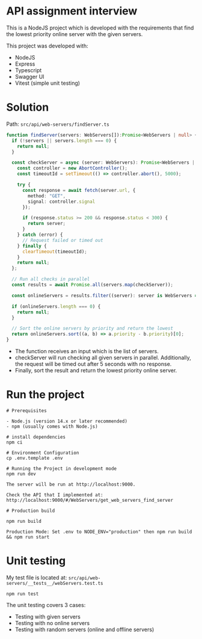 # API assignment interview

This is a NodeJS project which is developed with the requirements that find the lowest priority online server with the given servers.

This project was developed with:
- NodeJS
- Express
- Typescript
- Swagger UI
- Vitest (simple unit testing)

# Solution
Path: `src/api/web-servers/findServer.ts`

```typescript
function findServer(servers: WebServers[]):Promise<WebServers | null> {
  if (!servers || servers.length === 0) {
    return null;
  }

  const checkServer = async (server: WebServers): Promise<WebServers | null> => {
    const controller = new AbortController();
    const timeoutId = setTimeout(() => controller.abort(), 5000);

    try {
      const response = await fetch(server.url, { 
        method: "GET", 
        signal: controller.signal 
      });

      if (response.status >= 200 && response.status < 300) {
        return server;
      }
    } catch (error) {
      // Request failed or timed out
    } finally {
      clearTimeout(timeoutId);
    }
    return null;
  };

  // Run all checks in parallel
  const results = await Promise.all(servers.map(checkServer));

  const onlineServers = results.filter((server): server is WebServers => server !== null);

  if (onlineServers.length === 0) {
    return null;
  }

  // Sort the online servers by priority and return the lowest
  return onlineServers.sort((a, b) => a.priority - b.priority)[0];
}
```
- The function receives an input which is the list of servers.
- checkServer will run checking all given servers in parallel. Additionally, the request will be timed out after 5 seconds with no response.
- Finally, sort the result and return the lowest priority online server.

# Run the project

```
# Prerequisites

- Node.js (version 14.x or later recommended)
- npm (usually comes with Node.js)
```

```
# install dependencies
npm ci

# Environment Configuration
cp .env.template .env

# Running the Project in development mode
npm run dev

The server will be run at http://localhost:9000.

Check the API that I implemented at: http://localhost:9000/#/WebServers/get_web_servers_find_server

# Production build

npm run build

Production Mode: Set .env to NODE_ENV="production" then npm run build && npm run start

```

# Unit testing

My test file is located at: `src/api/web-servers/__tests__/webServers.test.ts`

```
npm run test
```

The unit testing covers 3 cases:

- Testing with given servers
- Testing with no online servers
- Testing with random servers (online and offline servers)